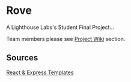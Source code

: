 # Rove
A Lighthouse Labs's Student Final Project...

Team members please see [Project Wiki](https://github.com/TinyMito/final-project/wiki) section.

## Sources
[React & Express Templates](https://github.com/gary-jipp/shell-react-express)
